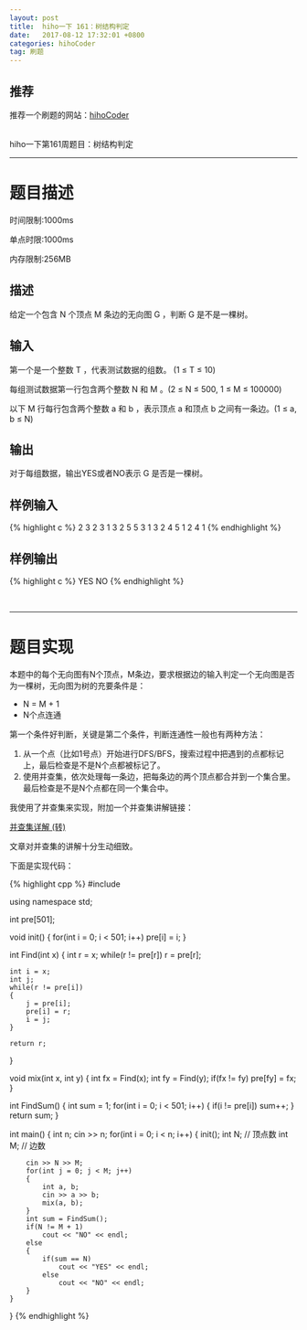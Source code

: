 ```yaml
---
layout: post
title:  hiho一下 161：树结构判定
date:   2017-08-12 17:32:01 +0800
categories: hihoCoder
tag: 刷题
---
```


**推荐**
------

推荐一个刷题的网站：[hihoCoder](http://hihocoder.com/hiho)

<br>
hiho一下第161周题目：树结构判定

<hr>

题目描述
====

时间限制:1000ms

单点时限:1000ms

内存限制:256MB

描述
------------------------------------

给定一个包含 N 个顶点 M 条边的无向图 G ，判断 G 是不是一棵树。

输入
------------------------------------

第一个是一个整数 T ，代表测试数据的组数。 (1 ≤ T ≤ 10)

每组测试数据第一行包含两个整数 N 和 M 。(2 ≤ N ≤ 500, 1 ≤ M ≤ 100000)

以下 M 行每行包含两个整数 a 和 b ，表示顶点 a 和顶点 b 之间有一条边。(1 ≤ a, b ≤ N)

输出
------------------------------------

对于每组数据，输出YES或者NO表示 G 是否是一棵树。

样例输入
------------------------------------

{% highlight c %}
2
3 2
3 1
3 2
5 5
3 1
3 2
4 5
1 2
4 1 
{% endhighlight %}


样例输出
------------------------------------

{% highlight c %}
YES
NO
{% endhighlight %}

<br/>

<hr>

题目实现
====================================

本题中的每个无向图有N个顶点，M条边，要求根据边的输入判定一个无向图是否为一棵树，无向图为树的充要条件是：

 - N = M + 1 
 - N个点连通

第一个条件好判断，关键是第二个条件，判断连通性一般也有两种方法：

 1. 从一个点（比如1号点）开始进行DFS/BFS，搜索过程中把遇到的点都标记上，最后检查是不是N个点都被标记了。
 2. 使用并查集，依次处理每一条边，把每条边的两个顶点都合并到一个集合里。最后检查是不是N个点都在同一个集合中。

我使用了并查集来实现，附加一个并查集讲解链接：

[并查集详解 (转)](http://blog.csdn.net/dellaserss/article/details/7724401/)

文章对并查集的讲解十分生动细致。

下面是实现代码：

{% highlight cpp %}
#include <iostream>

using namespace std;

int pre[501];

void init()
{
    for(int i = 0; i < 501; i++)
        pre[i] = i;
}

int Find(int x)
{
    int r = x;
    while(r != pre[r])
        r = pre[r];

    int i = x;
    int j;
    while(r != pre[i])
    {
        j = pre[i];
        pre[i] = r;
        i = j;
    }

    return r;
}

void mix(int x, int y)
{
    int fx = Find(x);
    int fy = Find(y);
    if(fx != fy)
        pre[fy] = fx;
}

int FindSum()
{
    int sum = 1;
    for(int i = 0; i < 501; i++)
    {
        if(i != pre[i])
            sum++;
    }
    return sum;
}

int main()
{
    int n;
    cin >> n;
    for(int i = 0; i < n; i++)
    {
        init();
        int N; // 顶点数
        int M; // 边数

        cin >> N >> M;
        for(int j = 0; j < M; j++)
        {
            int a, b;
            cin >> a >> b;
            mix(a, b);
        }
        int sum = FindSum();
        if(N != M + 1)
            cout << "NO" << endl;
        else
        {
            if(sum == N)
                cout << "YES" << endl;
            else
                cout << "NO" << endl;
        }
    }
}
{% endhighlight %}